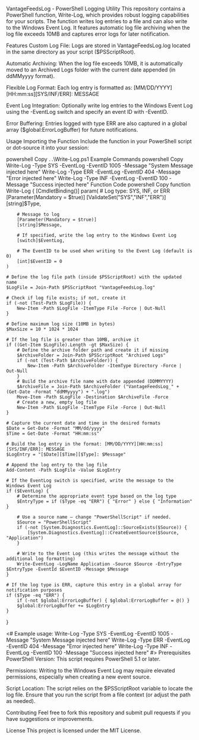 VantageFeedsLog - PowerShell Logging Utility
This repository contains a PowerShell function, Write-Log, which provides robust logging capabilities for your scripts. The function writes log entries to a file and can also write to the Windows Event Log. It features automatic log file archiving when the log file exceeds 10MB and captures error logs for later notification.

Features
Custom Log File:
Logs are stored in VantageFeedsLog.log located in the same directory as your script ($PSScriptRoot).

Automatic Archiving:
When the log file exceeds 10MB, it is automatically moved to an Archived Logs folder with the current date appended (in ddMMyyyy format).

Flexible Log Format:
Each log entry is formatted as:
[MM/DD/YYYY][HH:mm:ss][SYS/INF/ERR]: MESSAGE

Event Log Integration:
Optionally write log entries to the Windows Event Log using the -EventLog switch and specify an event ID with -EventID.

Error Buffering:
Entries logged with type ERR are also captured in a global array ($global:ErrorLogBuffer) for future notifications.

Usage
Importing the Function
Include the function in your PowerShell script or dot-source it into your session:

powershell
Copy
. .\Write-Log.ps1
Example Commands
powershell
Copy
Write-Log -Type SYS -EventLog -EventID 1005 -Message "System Message injected here"
Write-Log -Type ERR -EventLog -EventID 404 -Message "Error injected here"
Write-Log -Type INF -EventLog -EventID 100 -Message "Success injected here"
Function Code
powershell
Copy
function Write-Log {
    [CmdletBinding()]
    param(
        # Log type: SYS, INF, or ERR
        [Parameter(Mandatory = $true)]
        [ValidateSet("SYS","INF","ERR")]
        [string]$Type,
        
        # Message to log
        [Parameter(Mandatory = $true)]
        [string]$Message,
        
        # If specified, write the log entry to the Windows Event Log
        [switch]$EventLog,
        
        # The EventID to be used when writing to the Event Log (default is 0)
        [int]$EventID = 0
    )

    # Define the log file path (inside $PSScriptRoot) with the updated name
    $LogFile = Join-Path $PSScriptRoot "VantageFeedsLog.log"
    
    # Check if log file exists; if not, create it
    if (-not (Test-Path $LogFile)) {
        New-Item -Path $LogFile -ItemType File -Force | Out-Null
    }

    # Define maximum log size (10MB in bytes)
    $MaxSize = 10 * 1024 * 1024

    # If the log file is greater than 10MB, archive it
    if ((Get-Item $LogFile).Length -gt $MaxSize) {
        # Define the archive folder path and create it if missing
        $ArchiveFolder = Join-Path $PSScriptRoot "Archived Logs"
        if (-not (Test-Path $ArchiveFolder)) {
            New-Item -Path $ArchiveFolder -ItemType Directory -Force | Out-Null
        }
        # Build the archive file name with date appended (DDMMYYYY)
        $ArchiveFile = Join-Path $ArchiveFolder ("VantageFeedsLog_" + (Get-Date -Format "ddMMyyyy") + ".log")
        Move-Item -Path $LogFile -Destination $ArchiveFile -Force
        # Create a new, empty log file
        New-Item -Path $LogFile -ItemType File -Force | Out-Null
    }

    # Capture the current date and time in the desired formats
    $Date = Get-Date -Format "MM/dd/yyyy"
    $Time = Get-Date -Format "HH:mm:ss"

    # Build the log entry in the format: [MM/DD/YYYY][HH:mm:ss][SYS/INF/ERR]: MESSAGE
    $LogEntry = "[$Date][$Time][$Type]: $Message"

    # Append the log entry to the log file
    Add-Content -Path $LogFile -Value $LogEntry

    # If the EventLog switch is specified, write the message to the Windows Event Log
    if ($EventLog) {
        # Determine the appropriate event type based on the log type
        $EntryType = if ($Type -eq "ERR") { "Error" } else { "Information" }
        
        # Use a source name – change "PowerShellScript" if needed.
        $Source = "PowerShellScript"
        if (-not [System.Diagnostics.EventLog]::SourceExists($Source)) {
            [System.Diagnostics.EventLog]::CreateEventSource($Source, "Application")
        }
        
        # Write to the Event Log (this writes the message without the additional log formatting)
        Write-EventLog -LogName Application -Source $Source -EntryType $EntryType -EventId $EventID -Message $Message
    }

    # If the log type is ERR, capture this entry in a global array for notification purposes
    if ($Type -eq "ERR") {
        if (-not $global:ErrorLogBuffer) { $global:ErrorLogBuffer = @() }
        $global:ErrorLogBuffer += $LogEntry
    }
}

<#
Example usage:
    Write-Log -Type SYS -EventLog -EventID 1005 -Message "System Message injected here"
    Write-Log -Type ERR -EventLog -EventID 404 -Message "Error injected here"
    Write-Log -Type INF -EventLog -EventID 100 -Message "Success injected here"
#>
Prerequisites
PowerShell Version:
This script requires PowerShell 5.1 or later.

Permissions:
Writing to the Windows Event Log may require elevated permissions, especially when creating a new event source.

Script Location:
The script relies on the $PSScriptRoot variable to locate the log file. Ensure that you run the script from a file context (or adjust the path as needed).

Contributing
Feel free to fork this repository and submit pull requests if you have suggestions or improvements.

License
This project is licensed under the MIT License.